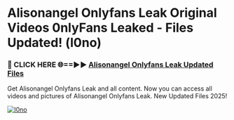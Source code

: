 # Alisonangel Onlyfans Leak Original Videos 0nlyFans Leaked - Files Updated! (l0no)

<h3>🔴 CLICK HERE 🌐==►► <a href="https://best4dudes.click/HH4t6V" rel="nofollow">Alisonangel Onlyfans Leak Updated Files</a></h3>

Get Alisonangel Onlyfans Leak and all content. Now you can access all videos and pictures of Alisonangel Onlyfans Leak. New Updated Files 2025!

[![l0no](https://github.com/user-attachments/assets/8c521d6e-e6e3-4a75-9320-d58ab9d79d5b)](https://best4dudes.click/HH4t6V)
